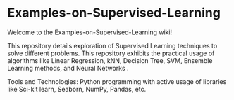 # Examples-on-Supervised-Learning

Welcome to the Examples-on-Supervised-Learning wiki!

This repository details exploration of Supervised Learning techniques to solve different problems.
This repository exhibits the practical usage of algorithms like Linear Regression, kNN, Decision Tree, SVM, Ensemble Learning methods, and Neural Networks .

Tools and Technologies: Python programming with active usage of libraries like Sci-kit learn, Seaborn, NumPy, Pandas, etc.
